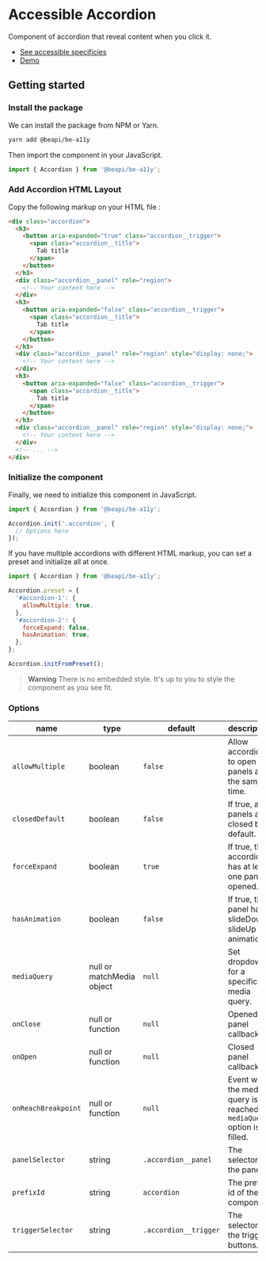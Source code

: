 # Accessible Accordion

Component of accordion that reveal content when you click it.

* [See accessible specificies](https://www.w3.org/TR/wai-aria-practices-1.1/examples/accordion/accordion.html)
* [Demo](https://codepen.io/beapi/full/eYRBJJb)

## Getting started

### Install the package

We can install the package from NPM or Yarn.

```bash
yarn add @beapi/be-a11y
```

Then import the component in your JavaScript.

```js
import { Accordion } from '@beapi/be-a11y';
```

### Add Accordion HTML Layout

Copy the following markup on your HTML file :

```html
<div class="accordion">
  <h3>
    <button aria-expanded="true" class="accordion__trigger">
      <span class="accordion__title">
        Tab title
      </span>
    </button>
  </h3>
  <div class="accordion__panel" role="region">
    <!-- Your content here -->
  </div>
  <h3>
    <button aria-expanded="false" class="accordion__trigger">
      <span class="accordion__title">
        Tab title
      </span>
    </button>
  </h3>
  <div class="accordion__panel" role="region" style="display: none;">
    <!-- Your content here -->
  </div>
  <h3>
    <button aria-expanded="false" class="accordion__trigger">
      <span class="accordion__title">
        Tab title
      </span>
    </button>
  </h3>
  <div class="accordion__panel" role="region" style="display: none;">
    <!-- Your content here -->
  </div>
  <!-- ... -->
</div>
```

### Initialize the component

Finally, we need to initialize this component in JavaScript.

```js
import { Accordion } from '@beapi/be-a11y';

Accordion.init('.accordion', {
  // Options here
});
```

If you have multiple accordions with different HTML markup, you can set a preset and initialize all at once.

```js
import { Accordion } from '@beapi/be-a11y';

Accordion.preset = {
  '#accordion-1': {
    allowMultiple: true,
  },
  '#accordion-2': {
    forceExpand: false,
    hasAnimation: true,
  },
};

Accordion.initFromPreset();
```

> **Warning**
> There is no embedded style. It's up to you to style the component as you see fit.

### Options

| name                | type                      | default               | description                                             |
|---------------------|---------------------------|-----------------------|---------------------------------------------------------|
| `allowMultiple`     | boolean                   | `false`               | Allow accordion to open panels at the same time.        |
| `closedDefault`     | boolean                   | `false`               | If true, all panels are closed by default.              |
| `forceExpand`       | boolean                   | `true`                | If true, the accordion has at least one panel opened.   |
| `hasAnimation`      | boolean                   | `false`               | If true, the panel has a slideDown / slideUp animation. |
| `mediaQuery`        | null or matchMedia object | `null`                | Set dropdown for a specific media query.                |
| `onClose`           | null or function          | `null`                | Opened panel callback.                                  |
| `onOpen`            | null or function          | `null`                | Closed panel callback.                                  |
| `onReachBreakpoint` | null or function          | `null`                | Event when the media query is reached if `mediaQuery` option is filled. |
| `panelSelector`     | string                    | `.accordion__panel`   | The selector of the panels.                             |
| `prefixId`          | string                    | `accordion`           | The prefix id of the component.                         |
| `triggerSelector`   | string                    | `.accordion__trigger` | The selector of the trigger buttons.                    |
